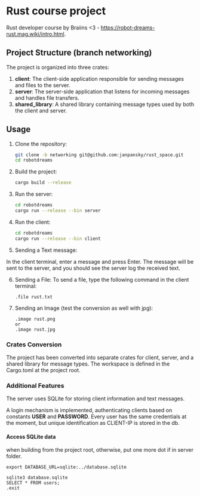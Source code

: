 # Rust course project

Rust developer course by Braiins <3 - https://robot-dreams-rust.mag.wiki/intro.html.

## Project Structure (branch networking)

The project is organized into three crates:

1. **client**: The client-side application responsible for sending messages and files to the server.
2. **server**: The server-side application that listens for incoming messages and handles file transfers.
3. **shared_library**: A shared library containing message types used by both the client and server.

## Usage

1. Clone the repository:
   ```bash
   git clone -b networking git@github.com:janpansky/rust_space.git
   cd robotdreams
2. Build the project:
    ```bash
   cargo build --release
3. Run the server:
   ```bash
   cd robotdreams
   cargo run --release --bin server
4. Run the client:
   ```bash
   cd robotdreams
   cargo run --release --bin client
5. Sending a Text message:

In the client terminal, enter a message and press Enter. The message will be sent to the server, and you should see the
server log the received text.

6. Sending a File:
   To send a file, type the following command in the client terminal:
   ```
   .file rust.txt

7. Sending an Image (test the conversion as well with jpg):
   ```
   .image rust.png
   or
   .image rust.jpg

### Crates Conversion

The project has been converted into separate crates for client, server, and a shared library for message types. The
workspace is defined in the Cargo.toml at the project root.

### Additional Features

The server uses SQLite for storing client information and text messages.

A login mechanism is implemented, authenticating clients based on constants **USER** and **PASSWORD**. Every user has
the same credentials at the moment, but unique identification as CLIENT-IP is stored in the db.

#### Access SQLite data

when building from the project root, otherwise, put one more dot if in server folder.

```
export DATABASE_URL=sqlite:../database.sqlite
```

```
sqlite3 database.sqlite
SELECT * FROM users;
.exit